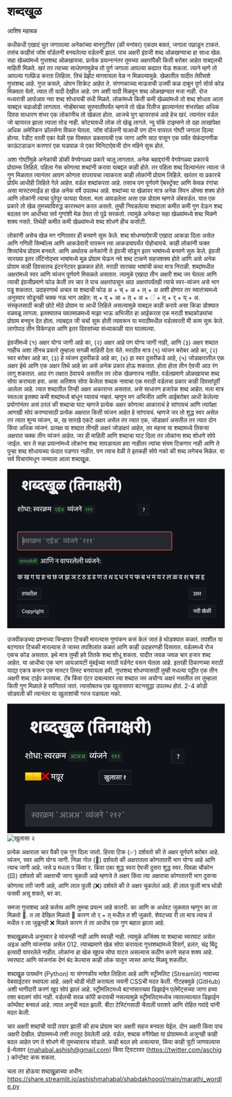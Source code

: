 # शब्दखूुळ
आशिष महाबळ

कधीकधी एखादं भुत जगातल्या अनेकांच्या  मानगुटींवर (की मनांवर) एकदम बसतं, जगाला पछाडून टाकतं.  तसंच काहीसं जॉश वॉर्डलनी बनवलेल्या वर्डलनी झालं. पाच अक्षरी इंग्रजी शब्द  ओळखण्याचा हा साधा खेळ.   सहा खेळ्यांमध्ये गुप्तशब्द ओळखायचा.  प्रत्येक प्रयत्नानंतर  तुमच्या अक्षरांपैकी किती बरोबर आहेत याबद्दलची माहिती मिळते. खरं तर त्याच्या साधेपणामुळेच तो पुर्ण जगाला आपल्या कह्यात घेऊ शकला.  त्याने म्हणे तो आपल्या गर्लफ्रेंड करता लिहिला. तिचं प्रेझेंट मागवायला वेळ न मिळाल्यामुळे.  खेळातील यादीत तेवीसशे गुप्तशब्द आहे. गुप्त कसले, ओपन सिक्रेट आहेत ते. संगणकाच्या माऊसची उजवी कळ दाबून पूर्ण सोर्स कोड मिळवता येतो. त्यात ती यादी देखील आहे. पण अशी यादी मिळवून शब्द ओळखण्यात मजा  नाही.  रोज मध्यरात्री आपोआप नवा शब्द शोधायची संधी मिळते.  लोकांमध्ये किती कमी खेळ्यांमध्ये तो शब्द  शोधता आला याबद्दल चढाओढी लागतात. नोव्हेंबरच्या सुरुवातीपर्यंत म्हणजे तो खेळ रिलीज झाल्यानंतर शंभरपेक्षा अधिक दिवस साधारण शंभर एक लोकांनीच तो खेळला होता.  आजचे युग  व्हायरसचं आहे हेच खरं. त्यानंतर वर्डल जो व्हायरल झाला त्याला तोड नाही. कोट्यावधी लोक तो खेळू लागले.  न्यु यॉर्क टाइम्सने तो दहा लाखांपेक्षा अधिक अमेरिकन डॉलर्सना विकत घेतला. जॉश वॉर्डलनी  याआधी पण दोन वायरल गोष्टी जगाला दिल्या होत्या.  रेडीट वरती एका वेळी एक पिक्सल डकवायची एक जागा आणि साठ पासून एक पर्यंत सेकंदागणीक काऊंटडाऊन करणारं एक घड्याळ जे एका मिनिटाऐवजी दोन महिने सुरू होतं.

अशा गोष्टींमुळे अनेकांची डोकी वेगवेगळ्या प्रकारे चालू लागतात.  अनेक बहाद्दरांनी वेगवेगळ्या प्रकारचे प्रोग्राम्स लिहिले.  पहिला गेस कोणत्या शब्दांनी करावा याबद्दल काही होते.  तर पहिला शब्द दिल्यानंतर त्याला जे गुण मिळतात त्यानंतर आपण कोणता वापरायचा त्याकरता काही लोकांनी प्रोग्राम लिहिले.  खरंतर या प्रकारचे प्रोग्रॅम आधीही लिहिले गेले आहेत.  वर्डल शब्दांकरता आहे. तसाच पण पूर्णपणे  ऍबस्ट्रॅक्ट आणि केवळ रंगांचा असा मास्टरमाईंड हा खेळ अनेक वर्षे उपलब्ध आहे. शब्दांच्या या खेळावर मात्र अनेक स्पिन ऑफ्स शक्य होते आणि लोकांनी त्याचा पुरेपूर फायदा घेतला.  मला आवडलेला असा एक प्रोग्राम म्हणजे ॲबसर्डल.  यात एक प्रकारे तो खेळ तुमच्याविरुद्ध कारस्थान करत असतो.  तुम्ही निवडलेल्या शब्दाला कमीत कमी गुण देऊन शब्द बदलत पण आधीच्या सर्व गुणांशी मेळ ठेवत तो पुढे सरकतो.  त्यामुळे अनेकदा सहा खेळ्यांमध्ये शब्द मिळणे शक्य नसते.  तिथेही कमीत कमी खेळ्यांमध्ये शब्द शोधणे हीच कसोटी.

लोकांनी असेच खेळ मग गणितावर ही बनवणे सुरू केले.  शब्द शोधण्याऐवजी एखादा आकडा दिला असेल आणि गणिती सिम्बॉल्स आणि आकडेवारी वापरून त्या आकड्यापर्यंत पोहोचायचे.  काही लोकांनी फक्त शिव्यांचेच प्रोग्राम बनवले.  आणि अर्थातच अनेकांनी ते इंग्रजी सोडून इतर भाषांमध्ये बनवणे सुरू केले. इंग्रजी सारख्या इतर लॅटिनोद्भव  भाषांमध्ये मूळ प्रोग्राम घेऊन नवे शब्द  टाकणे सहजशक्य होते आणि असे अनेक प्रोग्राम काही दिवसातच इंटरनेटवर झळकत होते. मराठी सारख्या भाषांची कथा मात्र निराळी.  शब्दांमधील अक्षरांमध्ये स्वर आणि व्यंजन पूर्णपणे मिसळले असतात.  त्यामुळे एखादा तीन अक्षरी शब्द जर घेतला आणि त्याची इंग्रजीप्रमाणे फोड केली तर चार ते पाच अक्षरांपासून आठ अक्षरांपर्यंतही त्याचे  स्वर-व्यंजन असे भाग पडू शकतात.  उदाहरणार्थ  अचल या शब्दाची फोड अ + च् + अ + ल् + अ अशी होणार तर स्वातंत्र्यमध्ये अनुस्वार सोडूनही चक्क नऊ भाग आहेत: स् + व् + आ + त् + अ + ं + त् + र् + य् + अ. संस्कृतसाठी काही छोटे मोठे प्रोग्राम या आधी लिहिले असल्यामुळे याबद्दल काही करावे असा किडा डोक्यात वळवळू लागला.  इतक्यातच यवतमाळमध्ये माझा भाऊ अभिजीत हा आईकरता  एक  मराठी शब्दकोड्यांचा प्रोग्राम बनवून देत होता.  त्याबद्दल जी चर्चा सुरू होती त्यावरून या मराठीमधील वर्डलवरती मी काम सुरू केले.  लागोपाठ तीन विकेण्ड्स आणि इतर दिवसांच्या संध्याकाळी  यात घालवल्या.

इंग्रजीमध्ये (१) अक्षर योग्य जागी आहे का, (२) अक्षर आहे पण योग्य जागी नाही,  आणि (३) अक्षर शब्दात नाहीच अशा तीनच प्रकारे तुम्हाला सगळी माहिती देता येते.  मराठीत मात्र (१) व्यंजन बरोबर आहे का, (२) स्वर बरोबर आहे का, (३) हे व्यंजन दुसरीकडे आहे का, (४) हा स्वर दुसरीकडे आहे, (५) जोडाक्षरातील एक अक्षर ईथे आणि एक अक्षर तिथे आहे का  असे अनेक प्रकार होऊ शकतात. होता होता तीन ऐवजी आठ रंग लागू शकतात.  आठ रंग लक्षात ठेवायचे असतील तर लोक खेळणारच नाहीत. वर्डलप्रमाणे ओळखायचा शब्द सोपा करायला हवा.  असा अतिशय सोपा केलेला शब्दक नावाचा एक मराठी वर्डलचा प्रकार  काही दिवसांपूर्वी आलेला आहे.  त्यात शब्दातील तिन्ही अक्षर अकारान्त असतात.  असे साधारण हजारेक शब्द आहेत. मला मात्र  स्वतःला इतक्या कमी शब्दांमध्ये बांधून घ्यायचं नव्हतं.  म्हणून मग अभिजीत आणि आईबरोबर आधी केलेल्या  प्रयोगांनंतर असं ठरलं की शब्दाचा घाट म्हणजे प्रत्येक अक्षर कोणत्या आकाराचं हे सांगायचं आणि त्यापेक्षा आणखी सोपं करण्यासाठी प्रत्येक अक्षरात किती व्यंजन आहेत हे सांगायचं. म्हणजे जर तो शुद्ध स्वर असेल तर त्यात शून्य व्यंजन, क, ख  सारखे   एकटे अक्षर असेल तर त्यात एक, जोडाक्षरं असतील तर त्यात दोन किंवा अधिक  व्यंजनं. प्रत्यक्ष  या शब्दात तीनही अक्षरं जोडाक्षरं आहेत, तर महत्त्व  या शब्दामध्ये तिसऱ्या अक्षरात  चक्क तीन  व्यंजनं आहेत. जर ही माहिती  आणि शब्दाचा घाट  दिला तर लोकांना  शब्द शोधणे सोपे जाईल. चार ते सहा प्रयत्नांमध्ये लोकांना शब्द सापडायला हवा नाहीतर त्यांचा संयम टिकणार नाही आणि ते पुन्हा  शब्द शोधायच्या फंदात पडणार नाहीत. पण त्याच वेळी ते इतकही  सोपे नको की  शब्द लगेचच मिळेल.  या सर्व विचारांमधून जन्माला आला शब्दखूुळ.

![शब्दखूुळ](img/main.png)

उजवीकडच्या प्रश्नाच्या चिन्हावर टिचकी मारल्यास गुणांकन कसं केलं जातं हे थोडक्यात कळतं.  तपशील या बटणावर टिचकी मारल्यास ते जास्त तपशिलांत कळतं आणि काही उदाहरणही दिसतात.  वर्डलमध्ये रोज एकच कोड असतात.  इथे मात्र तुम्ही हवे तितके  शब्द शोधू शकता.  यादीत जवळ जवळ चार हजार शब्द आहेत.  या आधीचा एक भाग आयआयटी मुंबईच्या मराठी वर्डनेट वरून घेतला आहे.  इतरही ठिकाणच्या मराठी याद्या एकत्र करून एक मास्टर लिस्ट बनवायला हवी. गुप्तशब्द शोधण्यासाठी तुम्ही मधल्या पट्टीत एक तीन अक्षरी शब्द टाईप करायचा.  टॅब किंवा एंटर दाबल्यावर त्या शब्दात जर अयोग्य अक्षरं नसतील तर तुम्हाला किती गुण मिळाले हे सांगितलं जातं.  त्यासोबतच एक खुलासापर बटनसुद्धा उपलब्ध होतं.  2-4 कोडी सोडवली की त्यानंतर या खुलाशांची गरज पडायला नको.

![खुलासा १](img/khulasa1.png)
![खुलासा २](https://AshishMahabal.github.io/shabdakhoool/img/khulasa2.png)

प्रत्येक अक्षराला चार पैकी एक गुण दिला जातो.  हिरवा टिक (✅) दर्शवतो की ते अक्षर पूर्णपणे बरोबर आहे. व्यंजन, स्वर आणि योग्य जागी.  निळा गोल (🔵) दर्शवतो की अक्षरातला कोणतातरी भाग योग्य आहे आणि त्याच जागी आहे.  जसे प्र मधला  प किंवा  र.  किंवा एका शुद्ध स्वरा ऐवजी दुसरा शुद्ध स्वर. पिवळा चौकोन (🟨) दर्शवतो की अक्षराची जागा चुकली आहे म्हणजे ते अक्षर किंवा त्या अक्षराचा कोणतातरी भाग दुसऱ्या कोणत्या तरी जागी आहे, आणि लाल फुली (❌) दर्शवते की ते अक्षर चुकलेलं आहे. ही लाल फुली मात्र थोडी फसवी असू शकते, बरं का.

समजा गुप्तशब्द आहे कर्तव्य आणि तुमचा प्रयत्न आहे कातरी. का आणि क अर्धवट जुळतात म्हणून का ला मिळतो 🔵. त ला देखिल मिळतो 🔵 कारण तो र् + त् मधील त शी जुळतो. शेवटच्या री ला मात्र त्याच र्त मधील र ला जुळूनही ❌ मिळते  कारण र्त ला आधीच एक गुण बहाल झाला आहे.

शब्दखूुळमध्ये अनुस्वार हे व्यंजनही नाही आणि स्वरही नाही. त्यामुळे अजिंक्य या शब्दाचा स्वरघाट असेल अइअ  आणि व्यंजनांक असेल 012.  त्याचप्रमाणे खेळ सोपा करायला गुप्तशब्दांमध्ये विसर्ग, हलंत, चंद्र बिंदू इत्यादी वापरलेले नाहीत.  लोकांना हा खेळ खूपच सोपा वाटत असल्यास कठीण करणे सहज शक्य आहे. स्वरघाट आणि व्यंजनांक देणं बंद केल्यास काही लोक यातून जास्त आनंद मिळवू शकतील.

शब्दखूुळ पायथॉन (Python) या संगणकीय भाषेत लिहिला आहे आणि स्ट्रीमलिट (Streamlit) नावाच्या वेबसाईटवर स्थापला आहे. अक्षरे थोडी मोठी करायला जयनी CSSची मदत केली. गीटहबमुळे (GitHub) अशी भागीदारी करणं खूप सोपं झालं आहे. स्ट्रीमलिटमध्ये  बटनांसारख्या डिझाईन एलेमेंट्सच्या जागा हव्या तशा बदलणं  सोपं नाही. वर्डलची सरळ कॉपी करायची नसल्यामुळे स्ट्रीमलिटमध्येच त्यातल्यात्यात डिझाईन कॉम्पॅक्ट बनवलं आहे.  त्यात अनुची मदत झाली.  बीटा टेस्टिंगसाठी चैताली  पराशरे आणि  रोहित गवांदे यांनी मदत केली. 

चार अक्षरी शब्दांची यादी तयार झाली की हाच प्रोग्राम चार अक्षरी सहज बनवता येईल.  दोन अक्षरी किंवा पाच अक्षरी देखील.  प्रोग्राममध्ये तशी तरतूद ठेवलेली आहे. वर्डल, शब्दक  वगैरेपेक्षा या प्रोग्राममध्ये अजूनही काही बदल आहेत पण ते शोधणे मी तुमच्यावरच सोडतो. काही बदल हवे असल्यास, किंवा काही त्रुटी जाणवल्यास ई-मेलवर (mahabal.ashish@gmail.com)  किंवा ट्विटरवर (https://twitter.com/aschig ) कॉन्टॅक्ट करू शकता. 

चला तर होऊया शब्दखूुळाच्या अधीन: https://share.streamlit.io/ashishmahabal/shabdakhoool/main/marathi_wordle.py
